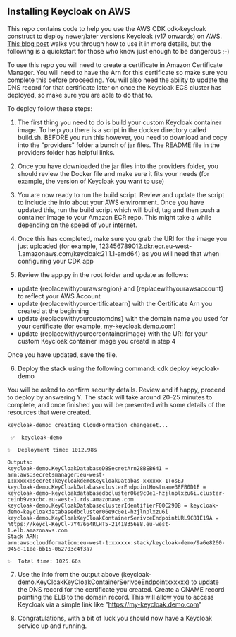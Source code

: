 ## Installing Keycloak on AWS

This repo contains code to help you use the AWS CDK cdk-keycloak construct to deploy newer/later versions Keycloak (v17 onwards) on AWS. [This blog post](https://blog.beachgeek.co.uk/keycloak-on-aws-part-one/) walks you through how to use it in more details, but the following is a quickstart for those who know just enough to be dangerous ;-)

To use this repo you will need to create a certificate in Amazon Certificate Manager. You will need to have the Arn for this certificate so make sure you complete this before proceeding. You will also need the ability to update the DNS record for that certificate later on once the Keycloak ECS cluster has deployed, so make sure you are able to do that to.

To deploy follow these steps:

1. The first thing you need to do is build your custom Keycloak container image. To help you there is a script in the docker directory called build.sh. BEFORE you run this however, you need to download and copy into the "providers" folder a bunch of jar files. The README file in the providers folder has helpful links.

2. Once you have downloaded the jar files into the providers folder, you should review the Docker file and make sure it fits your needs (for example, the version of Keycloak you want to use)

3. You are now ready to run the build script. Review and update the script to include the info about your AWS environment. Once you have updated this, run the build script which will build, tag and then push a container image to your Amazon ECR repo. This  might take a while depending on the speed of your internet.

4. Once this has completed, make sure you grab the URI for the image you just uploaded (for example, 123456789012.dkr.ecr.eu-west-1.amazonaws.com/keycloak:21.1.1-amd64) as you will need that when configuring your CDK app

5. Review the app.py in the root folder and update as follows:

* update {replacewithyourawsregion} and {replacewithyourawsaccount} to reflect your AWS Account
* update {replacewithyourcertificatearn} with the Certificate Arn you created at the beginning
* update {replacewithyourcustomdns} with the domain name you used for your certificate (for example, my-keycloak.demo.com)
* update {replacewithyourecrcontainerimage} with the URI for your custom Keycloak container image you creatd in step 4

Once you have updated, save the file.

6. Deploy the stack using the following command: cdk deploy keycloak-demo

You will be asked to confirm security details. Review and if happy, proceed to deploy by answering Y. The stack will take around 20-25 minutes to complete, and once finished you will be presented with some details of the resources that were created.

```
keycloak-demo: creating CloudFormation changeset...

 ✅  keycloak-demo

✨  Deployment time: 1012.98s

Outputs:
keycloak-demo.KeyCloakDatabaseDBSecretArn28BEB641 = arn:aws:secretsmanager:eu-west-1:xxxxx:secret:keycloakdemoKeyCloakDatabas-xxxxxx-1TosEJ
keycloak-demo.KeyCloakDatabaseclusterEndpointHostname38FB0D1E = keycloak-demo-keycloakdatabasedbcluster06e9c0e1-hzjlnplxzu6i.cluster-ceinb9vexcbc.eu-west-1.rds.amazonaws.com
keycloak-demo.KeyCloakDatabaseclusterIdentifierF00C290B = keycloak-demo-keycloakdatabasedbcluster06e9c0e1-hzjlnplxzu6i
keycloak-demo.KeyCloakKeyCloakContainerSerivceEndpointURL9C81E19A = https://keycl-KeyCl-7Y47664RLHT5-2141835688.eu-west-1.elb.amazonaws.com
Stack ARN:
arn:aws:cloudformation:eu-west-1:xxxxxx:stack/keycloak-demo/9a6e8260-045c-11ee-bb15-062703c4f3a7

✨  Total time: 1025.66s
```

7. Use the info from the output above (keycloak-demo.KeyCloakKeyCloakContainerSerivceEndpointxxxxxx) to update the DNS record for the certificate you created. Create a CNAME record pointing the ELB to the domain record. This will allow you to access Keycloak via a simple link like  "https://my-keycloak.demo.com"

8. Congratulations, with a bit of luck you should now have a Keycloak service up and running.

